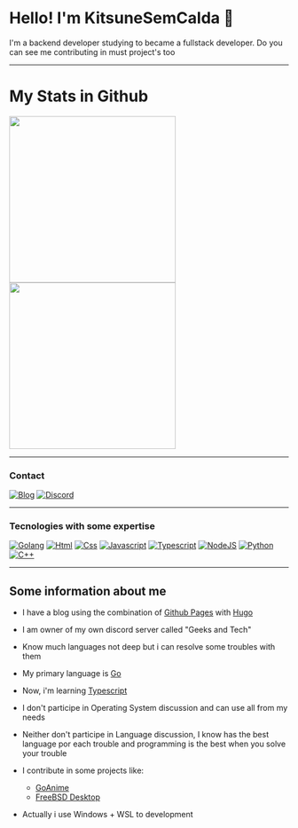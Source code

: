 # Hello! I'm KitsuneSemCalda 🦊

I'm a backend developer studying to became a fullstack developer. Do you can see me contributing in must project's too

---

# My Stats in Github

<a href="https://github.com/anuraghazra/convoychat">
    <img height=300 src="https://github-readme-stats.vercel.app/api?username=KitsuneSemCalda&show=reviews,discussions_started,discussions_answered,prs_merged,prs_merged_percentage&show_icons=true&theme=chartreuse-dark"/>
</a>
<a href="https://github.com/anuraghazra/github-readme-stats">
    <img height=300 src="https://github-readme-stats.vercel.app/api/top-langs/?username=KitsuneSemCalda&layout=donut&langs_count=32&show_icons=true&theme=chartreuse-dark"/>
</a>

---

### Contact

[![Blog](https://img.shields.io/badge/RSS-FFA500?style=for-the-badge&logo=rss&logoColor=white)](https://foxtechworld.github.io/posts/index.xml)
[![Discord](https://img.shields.io/badge/Discord-7289DA?style=for-the-badge&logo=discord&logoColor=white)](https://discord.gg/uRMD4FCKzt)

---

### Tecnologies with some expertise

[![Golang](https://img.shields.io/badge/Go-00ADD8?style=for-the-badge&logo=go&logoColor=white)](<https://pt.wikipedia.org/wiki/Go_(linguagem_de_programa%C3%A7%C3%A3o)>)
[![Html](https://img.shields.io/badge/HTML5-E34F26?style=for-the-badge&logo=html5&logoColor=white)](https://pt.wikipedia.org/wiki/HTML5)
[![Css](https://img.shields.io/badge/CSS3-1572B6?style=for-the-badge&logo=css3&logoColor=white)](https://pt.wikipedia.org/wiki/CSS3)
[![Javascript](https://img.shields.io/badge/JavaScript-F7DF1E?style=for-the-badge&logo=javascript&logoColor=black)](https://pt.wikipedia.org/wiki/JavaScript)
[![Typescript](https://img.shields.io/badge/TypeScript-007ACC?style=for-the-badge&logo=typescript&logoColor=white)](https://pt.wikipedia.org/wiki/TypeScript)
[![NodeJS](https://img.shields.io/badge/Node.js-43853D?style=for-the-badge&logo=node.js&logoColor=white)](https://pt.wikipedia.org/wiki/Node.js)
[![Python](https://img.shields.io/badge/Python-14354C?style=for-the-badge&logo=python&logoColor=white)](https://pt.wikipedia.org/wiki/Python)
[![C++](https://img.shields.io/badge/C%2B%2B-00599C?style=for-the-badge&logo=c%2B%2B&logoColor=white)](https://pt.wikipedia.org/wiki/C%2B%2B)

---

## Some information about me

- I have a blog using the combination of [Github Pages](https://pages.github.com/) with [Hugo](https://gohugo.io/)

- I am owner of my own discord server called "Geeks and Tech"

- Know much languages not deep but i can resolve some troubles with them

- My primary language is [Go](<https://pt.wikipedia.org/wiki/Go_(linguagem_de_programa%C3%A7%C3%A3o)>)

- Now, i'm learning [Typescript](https://pt.wikipedia.org/wiki/TypeScript)

- I don't participe in Operating System discussion and can use all from my needs

- Neither don't participe in Language discussion, I know has the best language por each trouble and programming is the best when you solve your trouble

- I contribute in some projects like:

  - [GoAnime](https://github.com/alvarorichard/GoAnime)
  - [FreeBSD Desktop](https://github.com/mbnunes/freebsd_desktop)

- Actually i use Windows + WSL to development
